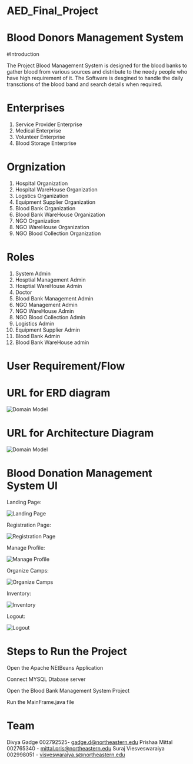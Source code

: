 # AED_Final_Project

<h1>Blood Donors Management System</h1>

#Introduction

The Project Blood Management System is designed for the blood banks to gather blood from various sources and distribute to the needy people who have high requirement of it. The Software is desgined to handle the daily transctions of the blood band and search details when required.


# Enterprises

1. Service Provider Enterprise
2. Medical Enterprise
3. Volunteer Enterprise
4. Blood Storage Enterprise

# Orgnization

1. Hospital Organization
2. Hospital WareHouse Organization
3. Logstics Organization
4. Equipment Supplier Organization
5. Blood Bank Organization
6. Blood Bank WareHouse Organization
7. NGO Organization
8. NGO WareHouse Organization
9. NGO Blood Collection Organization


# Roles
 
1. System Admin
2. Hosptial Management Admin
3. Hosptial WareHouse Admin
4. Doctor
5. Blood Bank Management Admin
6. NGO Management Admin
7. NGO WareHouse Admin
8. NGO Blood Collection Admin
9. Logistics Admin
10. Equipment Supplier Admin
11. Blood Bank Admin
12. Blood Bank WareHouse admin


# User Requirement/Flow

# URL for ERD diagram

![Domain Model](Database_ER_diagram.jpeg)

# URL for Architecture Diagram

![Domain Model](ArchD.jpeg)


# Blood Donation Management System UI

Landing Page:

![Landing Page](Readme_Images/Landing.jpeg)

Registration Page:

![Registration Page](Readme_Images/Registration.jpeg)

Manage Profile:

![Manage Profile](Readme_Images/ManageProfile.jpeg)

Organize Camps:

![Organize Camps](Readme_Images/Organize.jpeg)

Inventory:

![Inventory](Readme_Images/Inventory.jpeg)

Logout:

![Logout](Readme_Images/Logout.jpeg)


# Steps to Run the Project

Open the Apache NEtBeans Application

Connect MYSQL Dtabase server

Open the Blood Bank Management System Project

Run the MainFrame.java file


# Team

Divya Gadge 002792525- gadge.d@northeastern.edu
Prishaa Mittal 002765340 - mittal.pris@northeastern.edu
Suraj Viesveswaraiya 002998051 - visveswaraiya.s@northeastern.edu








